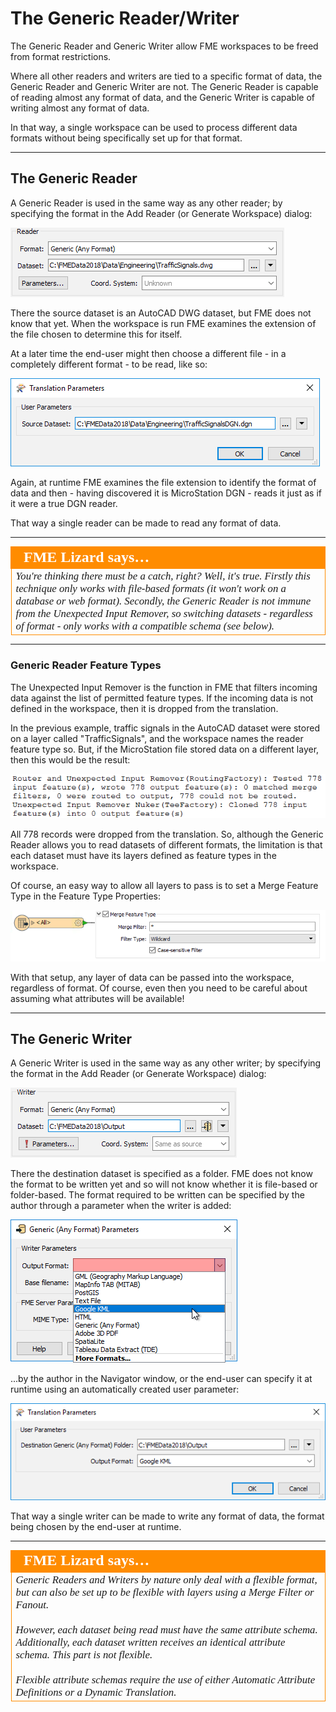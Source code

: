 # The Generic Reader/Writer

The Generic Reader and Generic Writer allow FME workspaces to be freed from format restrictions.

Where all other readers and writers are tied to a specific format of data, the Generic Reader and Generic Writer are not. The Generic Reader is capable of reading almost any format of data, and the Generic Writer is capable of writing almost any format of data.

In that way, a single workspace can be used to process different data formats without being specifically set up for that format.

--- 

## The Generic Reader ##

A Generic Reader is used in the same way as any other reader; by specifying the format in the Add Reader (or Generate Workspace) dialog:

![](./Images/Img3.025.SettingGenericReader.png)

There the source dataset is an AutoCAD DWG dataset, but FME does not know that yet. When the workspace is run FME examines the extension of the file chosen to determine this for itself.

At a later time the end-user might then choose a different file - in a completely different format - to be read, like so:

![](./Images/Img3.026.GenericReaderDataSelect.png)

Again, at runtime FME examines the file extension to identify the format of data and then - having discovered it is MicroStation DGN - reads it just as if it were a true DGN reader.

That way a single reader can be made to read any format of data.

---

<table style="border-spacing: 0px">
<tr>
<td style="vertical-align:middle;background-color:darkorange;border: 2px solid darkorange">
<i class="fa fa-quote-left fa-lg fa-pull-left fa-fw" style="color:white;padding-right: 12px;vertical-align:text-top"></i>
<span style="color:white;font-size:x-large;font-weight: bold;font-family:serif">FME Lizard says…</span>
</td>
</tr>

<tr>
<td style="border: 1px solid darkorange">
<span style="font-family:serif; font-style:italic; font-size:larger">
You're thinking there must be a catch, right? Well, it's true. Firstly this technique only works with file-based formats (it won't work on a database or web format). Secondly, the Generic Reader is not immune from the Unexpected Input Remover, so switching datasets - regardless of format - only works with a compatible schema (see below).
</span>
</td>
</tr>
</table>

---

### Generic Reader Feature Types ###
The Unexpected Input Remover is the function in FME that filters incoming data against the list of permitted feature types. If the incoming data is not defined in the workspace, then it is dropped from the translation. 

In the previous example, traffic signals in the AutoCAD dataset were stored on a layer called "TrafficSignals", and the workspace names the reader feature type so. But, if the MicroStation file stored data on a different layer, then this would be the result:

![](./Images/Img3.027.GenericReaderUnexpectedInput.png)

All 778 records were dropped from the translation. So, although the Generic Reader allows you to read datasets of different formats, the limitation is that each dataset must have its layers defined as feature types in the workspace.

Of course, an easy way to allow all layers to pass is to set a Merge Feature Type in the Feature Type Properties:

![](./Images/Img3.028.GenericReaderMergeFilter.png)

With that setup, any layer of data can be passed into the workspace, regardless of format. Of course, even then you need to be careful about assuming what attributes will be available!

---

## The Generic Writer ##

A Generic Writer is used in the same way as any other writer; by specifying the format in the Add Reader (or Generate Workspace) dialog:

![](./Images/Img3.031.SettingGenericWriter.png)

There the destination dataset is specified as a folder. FME does not know the format to be written yet and so will not know whether it is file-based or folder-based.
The format required to be written can be specified by the author through a parameter when the writer is added:

![](./Images/Img3.032.GenericWriterSetFormat.png)

...by the author in the Navigator window, or the end-user can specify it at runtime using an automatically created user parameter:

![](./Images/Img3.033.GenericWriterUserParameter.png)

That way a single writer can be made to write any format of data, the format being chosen by the end-user at runtime.

---

<table style="border-spacing: 0px">
<tr>
<td style="vertical-align:middle;background-color:darkorange;border: 2px solid darkorange">
<i class="fa fa-quote-left fa-lg fa-pull-left fa-fw" style="color:white;padding-right: 12px;vertical-align:text-top"></i>
<span style="color:white;font-size:x-large;font-weight: bold;font-family:serif">FME Lizard says…</span>
</td>
</tr>

<tr>
<td style="border: 1px solid darkorange">
<span style="font-family:serif; font-style:italic; font-size:larger">
Generic Readers and Writers by nature only deal with a flexible format, but can also be set up to be flexible with layers using a Merge Filter or Fanout.
<br><br>However, each dataset being read must have the same attribute schema. Additionally, each dataset written receives an identical attribute schema. This part is not flexible.
<br><br>Flexible attribute schemas require the use of either Automatic Attribute Definitions or a Dynamic Translation.
</span>
</td>
</tr>
</table>
